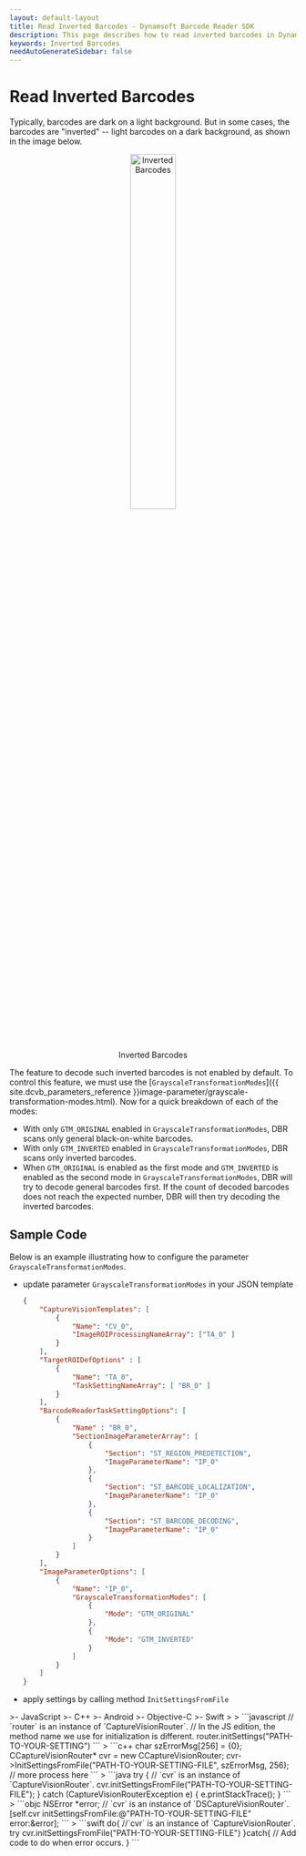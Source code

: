 ```yaml
---
layout: default-layout
title: Read Inverted Barcodes - Dynamsoft Barcode Reader SDK
description: This page describes how to read inverted barcodes in Dynamsoft Barcode Reader SDK.
keywords: Inverted Barcodes
needAutoGenerateSidebar: false
---
```


# Read Inverted Barcodes

Typically, barcodes are dark on a light background. But in some cases, the barcodes are "inverted" -- light barcodes on a dark background, as shown in the image below.

<div align="center">
   <p><img src="assets/inverted-barcodes.png" width="40%" alt="Inverted Barcodes"></p>
   <p>Inverted Barcodes</p>
</div>

The feature to decode such inverted barcodes is not enabled by default. To control this feature, we must use the [`GrayscaleTransformationModes`]({{ site.dcvb_parameters_reference }}image-parameter/grayscale-transformation-modes.html). Now for a quick breakdown of each of the modes:

- With only `GTM_ORIGINAL` enabled in `GrayscaleTransformationModes`, DBR scans only general black-on-white barcodes.
- With only `GTM_INVERTED` enabled in `GrayscaleTransformationModes`, DBR scans only inverted barcodes.
- When `GTM_ORIGINAL` is enabled as the first mode and `GTM_INVERTED` is enabled as the second mode in `GrayscaleTransformationModes`, DBR will try to decode general barcodes first. If the count of decoded barcodes does not reach the expected number, DBR will then try decoding the inverted barcodes.

## Sample Code

Below is an example illustrating how to configure the parameter `GrayscaleTransformationModes`.

* update parameter `GrayscaleTransformationModes` in your JSON template

    ```json
    {
        "CaptureVisionTemplates": [
            {
                "Name": "CV_0",
                "ImageROIProcessingNameArray": ["TA_0" ]
            }       
        ],
        "TargetROIDefOptions" : [
            {
                "Name": "TA_0",
                "TaskSettingNameArray": [ "BR_0" ]
            }
        ],
        "BarcodeReaderTaskSettingOptions": [
            {
                "Name" : "BR_0",
                "SectionImageParameterArray": [
                    {
                        "Section": "ST_REGION_PREDETECTION",
                        "ImageParameterName": "IP_0"
                    },
                    {
                        "Section": "ST_BARCODE_LOCALIZATION",
                        "ImageParameterName": "IP_0"
                    },
                    {
                        "Section": "ST_BARCODE_DECODING",
                        "ImageParameterName": "IP_0"
                    }
                ]
            }
        ],
        "ImageParameterOptions": [
            {
                "Name": "IP_0",
                "GrayscaleTransformationModes": [
                    {
                        "Mode": "GTM_ORIGINAL"
                    },
                    {
                        "Mode": "GTM_INVERTED"
                    }
                ]
            }
        ]
    }
    ```

* apply settings by calling method `InitSettingsFromFile`

<div class="sample-code-prefix template2"></div>
   >- JavaScript
   >- C++
   >- Android
   >- Objective-C
   >- Swift
   >
>
```javascript
// `router` is an instance of `CaptureVisionRouter`.
// In the JS edition, the method name we use for initialization is different.
router.initSettings("PATH-TO-YOUR-SETTING")
```
>
```c++
char szErrorMsg[256] = {0};
CCaptureVisionRouter* cvr = new CCaptureVisionRouter;
cvr->InitSettingsFromFile("PATH-TO-YOUR-SETTING-FILE", szErrorMsg, 256);
// more process here
```
>
```java
try {
   // `cvr` is an instance of `CaptureVisionRouter`.
   cvr.initSettingsFromFile("PATH-TO-YOUR-SETTING-FILE");
} catch (CaptureVisionRouterException e) {
   e.printStackTrace();
}
```
>
```objc
NSError *error;
// `cvr` is an instance of `DSCaptureVisionRouter`.
[self.cvr initSettingsFromFile:@"PATH-TO-YOUR-SETTING-FILE" error:&error];
```
>
```swift
do{
   //`cvr` is an instance of `CaptureVisionRouter`.
   try cvr.initSettingsFromFile("PATH-TO-YOUR-SETTING-FILE")
}catch{
   // Add code to do when error occurs.
}
```
